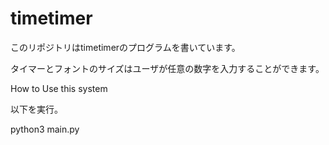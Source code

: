 # timetimer

このリポジトリはtimetimerのプログラムを書いています。

タイマーとフォントのサイズはユーザが任意の数字を入力することができます。

<p1>How to Use this system</p1>

以下を実行。

python3 main.py